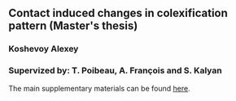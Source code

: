 ## Contact induced changes in colexification pattern (Master's thesis)
### Koshevoy Alexey
### Supervized by: T. Poibeau, A. François and S. Kalyan

The main supplementary materials can be found [here](https://alexeykosh.github.io/2020-M2-Contact-induced-changes-in-colexification-patterns/index). 



